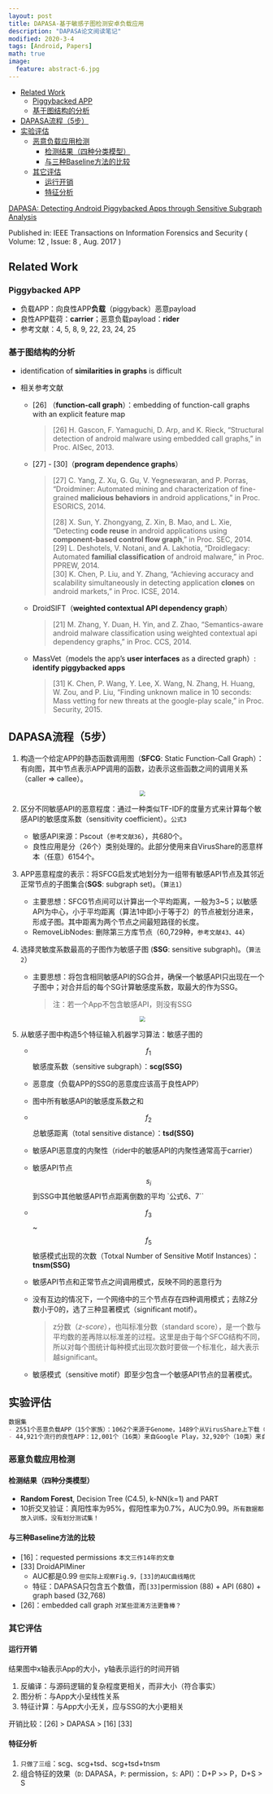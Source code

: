 ```yaml
---
layout: post
title: DAPASA-基于敏感子图检测安卓负载应用
description: "DAPASA论文阅读笔记"
modified: 2020-3-4
tags: [Android, Papers]
math: true
image:
  feature: abstract-6.jpg
---
```

<!-- TOC -->

- [Related Work](#related-work)
    - [Piggybacked APP](#piggybacked-app)
    - [基于图结构的分析](#基于图结构的分析)
- [DAPASA流程（5步）](#dapasa流程5步)
- [实验评估](#实验评估)
    - [恶意负载应用检测](#恶意负载应用检测)
        - [检测结果（四种分类模型）](#检测结果四种分类模型)
        - [与三种Baseline方法的比较](#与三种baseline方法的比较)
    - [其它评估](#其它评估)
        - [运行开销](#运行开销)
        - [特征分析](#特征分析)

<!-- /TOC -->

[DAPASA: Detecting Android Piggybacked Apps through Sensitive Subgraph Analysis](https://ieeexplore.ieee.org/document/7887707)

Published in: IEEE Transactions on Information Forensics and Security ( Volume: 12 , Issue: 8 , Aug. 2017 )
<!--more-->

## Related Work

### Piggybacked APP

- 负载APP：向良性APP**负载**（piggyback）恶意payload
- 良性APP载荷：**carrier**；恶意负载payload：**rider**
- 参考文献：4, 5, 8, 9, 22, 23, 24, 25

### 基于图结构的分析

- identification of **similarities in graphs** is difficult

- 相关参考文献

  - [26] （**function-call graph**）：embedding of function-call graphs with an explicit feature map

    > [26] H. Gascon, F. Yamaguchi, D. Arp, and K. Rieck, “Structural detection of android malware using embedded call graphs,” in Proc. AISec, 2013.
    
  - [27] - [30]（**program dependence graphs**）

    > [27] C. Yang, Z. Xu, G. Gu, V. Yegneswaran, and P. Porras, “Droidminer: Automated mining and characterization of fine-grained **malicious behaviors** in android applications,” in Proc. ESORICS, 2014.<br>
    >
    > [28] X. Sun, Y. Zhongyang, Z. Xin, B. Mao, and L. Xie, “Detecting **code reuse** in android applications using **component-based control flow graph**,” in Proc. SEC, 2014.<br>
    > [29] L. Deshotels, V. Notani, and A. Lakhotia, “Droidlegacy: Automated **familial classification** of android malware,” in Proc. PPREW, 2014.<br>
    > [30] K. Chen, P. Liu, and Y. Zhang, “Achieving accuracy and scalability simultaneously in detecting application **clones** on android markets,” in Proc. ICSE, 2014.
  - DroidSIFT（**weighted contextual API dependency graph**）
  
    > [21] M. Zhang, Y. Duan, H. Yin, and Z. Zhao, “Semantics-aware android malware classification using weighted contextual api dependency graphs,” in Proc. CCS, 2014.
  
  - MassVet（models the app’s **user interfaces** as a directed graph）: **identify piggybacked apps**

    > [31] K. Chen, P. Wang, Y. Lee, X. Wang, N. Zhang, H. Huang, W. Zou, and P. Liu, “Finding unknown malice in 10 seconds: Mass vetting for new threats at the google-play scale,” in Proc. Security, 2015.

## DAPASA流程（5步）

1. 构造一个给定APP的静态函数调用图（**SFCG**: Static Function-Call Graph）：有向图，其中节点表示APP调用的函数，边表示这些函数之间的调用关系（caller => callee）。

   <p style="text-align:center"><img src="{{ site.url }}/images/SFCG.png" style="zoom:70%;" /></p>

2. 区分不同敏感API的恶意程度：通过一种类似TF-IDF的度量方式来计算每个敏感API的敏感度系数（sensitivity coefficient）。`公式3`

   - 敏感API来源：Pscout（`参考文献36`），共680个。
   - 良性应用是分（26个）类别处理的。此部分使用来自VirusShare的恶意样本（任意）6154个。

3. APP恶意程度的表示：将SFCG启发式地划分为一组带有敏感API节点及其邻近正常节点的子图集合(**SGS**: subgraph set)。（`算法1`）

   - 主要思想：SFCG节点间可以计算出一个平均距离，一般为3~5；以敏感API为中心，小于平均距离（算法1中即小于等于2）的节点被划分进来，形成子图。其中距离为两个节点之间最短路径的长度。
   - RemoveLibNodes: 删除第三方库节点（60,729种，`参考文献43、44`）

4. 选择灵敏度系数最高的子图作为敏感子图 (**SSG**: sensitive subgraph)。（`算法2`）

   - 主要思想：将包含相同敏感API的SG合并，确保一个敏感API只出现在一个子图中；对合并后的每个SG计算敏感度系数，取最大的作为SSG。

     > 注：若一个App不包含敏感API，则没有SSG

   <p style="text-align:center"><img src="{{ site.url }}/images/SSG.png" style="zoom: 70%;" /></p>

5. 从敏感子图中构造5个特征输入机器学习算法：敏感子图的

   -  $$f_1$$  敏感度系数（sensitive subgraph）：**scg(SSG)**
   
     - 恶意度（负载APP的SSG的恶意度应该高于良性APP）
     - 图中所有敏感API的敏感度系数之和 
   
   -  $$f_2$$  总敏感距离（total sensitive distance）：**tsd(SSG)**
   
     - 敏感API恶意度的内聚性（rider中的敏感API的内聚性通常高于carrier）
     - 敏感API节点 $$s_i$$ 到SSG中其他敏感API节点距离倒数的平均 `公式6、7``
   
   -  $$f_3$$ ~ $$f_5$$  敏感模式出现的次数（Totxal Number of Sensitive Motif Instances）：**tnsm(SSG)**
   
     - 敏感API节点和正常节点之间调用模式，反映不同的恶意行为
   
     - 没有互边的情况下，一个网络中的三个节点存在四种调用模式；去除Z分数小于0的，选了三种显著模式（significant motif）。
   
       > z分数（*z*-*score*），也叫标准分数（standard score），是一个数与平均数的差再除以标准差的过程。这里是由于每个SFCG结构不同，所以对每个图统计每种模式出现次数时要做一个标准化，越大表示越significant。
   
     - 敏感模式（sensitive motif）即至少包含一个敏感API节点的显著模式。

## 实验评估

```markdown
数据集
- 2551个恶意负载APP（15个家族）：1062个来源于Genome，1489个从VirusShare上下载（由`参考文献50`<famaily classification>标注）
- 44,921个流行的良性APP：12,001个（16类）来自Google Play，32,920个（10类）来自Anzhi
```

### 恶意负载应用检测

#### 检测结果（四种分类模型）

- **Random Forest**, Decision Tree (C4.5), k-NN(k=1) and PART
- 10折交叉验证：真阳性率为95%，假阳性率为0.7%，AUC为0.99。`所有数据都放入训练，没有划分测试集！`

#### 与三种Baseline方法的比较

- [16]：requested permissions `本文三作14年的文章`
- [33] DroidAPIMiner
  - AUC都是0.99 `但实际上观察Fig.9，[33]的AUC曲线略优`
  - 特征：DAPASA只包含五个数值，而`[33]`permission (88) + API (680) + graph based (32,768)
- [26]：embedded call graph `对某些混淆方法更鲁棒？`

### 其它评估

#### 运行开销

结果图中x轴表示App的大小，y轴表示运行的时间开销

1. 反编译：与源码逻辑的复杂程度更相关，而非大小（符合事实）
2. 图分析：与App大小呈线性关系
3. 特征计算：与App大小无关，应与SSG的大小更相关

开销比较：[26] > DAPASA > [16] [33]

#### 特征分析

1. `只做了三组`：scg、scg+tsd、scg+tsd+tnsm
2. 组合特征的效果（`D`: DAPASA，`P`: permission，`S`: API）：D+P >> P，D+S > S